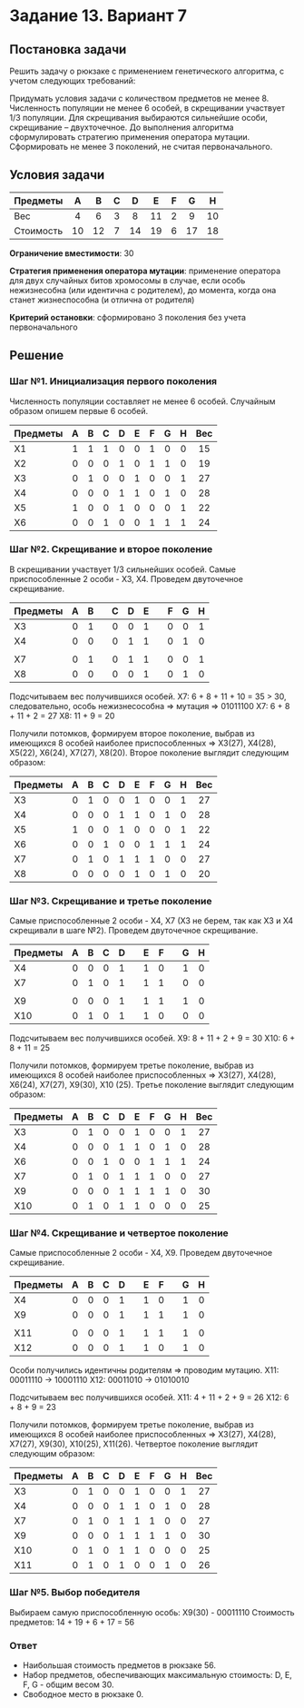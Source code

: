 # Задание 13. Вариант 7

## Постановка задачи

Решить задачу о рюкзаке с применением генетического алгоритма, с учетом следующих требований:

Придумать условия задачи с количеством предметов не менее 8.
Численность популяции не менее 6 особей, в скрещивании участвует 1/3 популяции.
Для скрещивания выбираются сильнейшие особи, скрещивание – двухточечное.
До выполнения алгоритма сформулировать стратегию применения оператора мутации.
Сформировать не менее 3 поколений, не считая первоначального.

## Условия задачи

| Предметы  | A  | B  | C  | D  | E  | F  | G  | H  |   
|:----------|:--:|:--:|:--:|:--:|:--:|:--:|:--:|:--:|
| Вес       | 4  | 6  | 3  | 8  | 11 | 2  | 9  | 10 |
| Стоимость | 10 | 12 | 7  | 14 | 19 | 6  | 17 | 18 |

**Ограничение вместимости**: 30

**Стратегия применения оператора мутации**: применение оператора для двух случайных битов хромосомы в случае, если особь нежизнесобна (или идентична с родителем), до момента, когда она станет жизнеспособна (и отлична от родителя)

**Критерий остановки**: сформировано 3 поколения без учета первоначального

## Решение

### Шаг №1. Инициализация первого поколения

Численность популяции составляет не менее 6 особей. Случайным образом опишем первые 6 особей.

| Предметы  | A  | B  | C  | D  | E  | F  | G  | H  | Вес |
|:----------|:--:|:--:|:--:|:--:|:--:|:--:|:--:|:--:|:---:|
| X1        | 1  | 1  | 1  | 0  | 0  | 1  | 0  | 0  | 15  |
| X2        | 0  | 0  | 0  | 1  | 0  | 1  | 1  | 0  | 19  |
| X3        | 0  | 1  | 0  | 0  | 1  | 0  | 0  | 1  | 27  |
| X4        | 0  | 0  | 0  | 1  | 1  | 0  | 1  | 0  | 28  |
| X5        | 1  | 0  | 0  | 1  | 0  | 0  | 0  | 1  | 22  |
| X6        | 0  | 0  | 1  | 0  | 0  | 1  | 1  | 1  | 24  |

### Шаг №2. Скрещивание и второе поколение

В скрещивании участвует 1/3 сильнейших особей. Самые приспособленные 2 особи - X3, X4. Проведем двуточечное скрещивание.

| Предметы  | A  | B  |   | C  | D  | E  |   | F  | G  | H  |
|:----------|:--:|:--:|:-:|:--:|:--:|:--:|:-:|:--:|:--:|:--:|
| X3        | 0  | 1  |   | 0  | 0  | 1  |   | 0  | 0  | 1  |
| X4        | 0  | 0  |   | 0  | 1  | 1  |   | 0  | 1  | 0  |
|           |    |    |   |    |    |    |   |    |    |    |
| X7        | 0  | 1  |   | 0  | 1  | 1  |   | 0  | 0  | 1  |
| X8        | 0  | 0  |   | 0  | 0  | 1  |   | 0  | 1  | 0  |

Подсчитываем вес получившихся особей.
X7: 6 + 8 + 11 + 10 = 35 > 30, следовательно, особь нежизнесособна => мутация => 01011100
X7: 6 + 8 + 11 + 2 = 27
X8: 11 + 9 = 20

Получили потомков, формируем второе поколение, выбрав из имеющихся 8 особей наиболее приспособленных => X3(27), X4(28), X5(22), X6(24), X7(27), X8(20). Второе поколение выглядит следующим образом:

| Предметы  | A  | B  | C  | D  | E  | F  | G  | H  | Вес |
|:----------|:--:|:--:|:--:|:--:|:--:|:--:|:--:|:--:|:---:|
| X3        | 0  | 1  | 0  | 0  | 1  | 0  | 0  | 1  | 27  |
| X4        | 0  | 0  | 0  | 1  | 1  | 0  | 1  | 0  | 28  |
| X5        | 1  | 0  | 0  | 1  | 0  | 0  | 0  | 1  | 22  |
| X6        | 0  | 0  | 1  | 0  | 0  | 1  | 1  | 1  | 24  |
| X7        | 0  | 1  | 0  | 1  | 1  | 1  | 0  | 0  | 27  |
| X8        | 0  | 0  | 0  | 0  | 1  | 0  | 1  | 0  | 20  |

### Шаг №3. Скрещивание и третье поколение

Самые приспособленные 2 особи - X4, X7 (X3 не берем, так как X3 и X4 скрещивали в шаге №2). Проведем двуточечное скрещивание.

| Предметы  | A  | B  | C  | D  |   | E  | F  |   | G  | H  |
|:----------|:--:|:--:|:--:|:--:|:-:|:--:|:--:|:-:|:--:|:--:|
| X4        | 0  | 0  | 0  | 1  |   | 1  | 0  |   | 1  | 0  |
| X7        | 0  | 1  | 0  | 1  |   | 1  | 1  |   | 0  | 0  |
|           |    |    |    |    |   |    |    |   |    |    |
| X9        | 0  | 0  | 0  | 1  |   | 1  | 1  |   | 1  | 0  |
| X10       | 0  | 1  | 0  | 1  |   | 1  | 0  |   | 0  | 0  |

Подсчитываем вес получившихся особей.
X9: 8 + 11 + 2 + 9 = 30
X10: 6 + 8 + 11 = 25

Получили потомков, формируем третье поколение, выбрав из имеющихся 8 особей наиболее приспособленных => X3(27), X4(28), X6(24), X7(27), X9(30), X10 (25). Третье поколение выглядит следующим образом:

| Предметы  | A  | B  | C  | D  | E  | F  | G  | H  | Вес |
|:----------|:--:|:--:|:--:|:--:|:--:|:--:|:--:|:--:|:---:|
| X3        | 0  | 1  | 0  | 0  | 1  | 0  | 0  | 1  | 27  |
| X4        | 0  | 0  | 0  | 1  | 1  | 0  | 1  | 0  | 28  |
| X6        | 0  | 0  | 1  | 0  | 0  | 1  | 1  | 1  | 24  |
| X7        | 0  | 1  | 0  | 1  | 1  | 1  | 0  | 0  | 27  |
| X9        | 0  | 0  | 0  | 1  | 1  | 1  | 1  | 0  | 30  |
| X10       | 0  | 1  | 0  | 1  | 1  | 0  | 0  | 0  | 25  |

### Шаг №4. Скрещивание и четвертое поколение

Самые приспособленные 2 особи - X4, X9. Проведем двуточечное скрещивание.

| Предметы  | A  | B  | C  | D  |   | E  | F  |   | G  | H  |
|:----------|:--:|:--:|:--:|:--:|:-:|:--:|:--:|:-:|:--:|:--:|
| X4        | 0  | 0  | 0  | 1  |   | 1  | 0  |   | 1  | 0  |
| X9        | 0  | 0  | 0  | 1  |   | 1  | 1  |   | 1  | 0  |
|           |    |    |    |    |   |    |    |   |    |    |
| X11       | 0  | 0  | 0  | 1  |   | 1  | 1  |   | 1  | 0  |
| X12       | 0  | 0  | 0  | 1  |   | 1  | 0  |   | 1  | 0  |

Особи получились идентичны родителям => проводим мутацию.
X11: 00011110 -> 10001110
X12: 00011010 -> 01010010

Подсчитываем вес получившихся особей.
X11: 4 + 11 + 2 + 9 = 26
X12: 6 + 8 + 9 = 23

Получили потомков, формируем третье поколение, выбрав из имеющихся 8 особей наиболее приспособленных => X3(27), X4(28), X7(27), X9(30), X10(25), X11(26). Четвертое поколение выглядит следующим образом:

| Предметы  | A  | B  | C  | D  | E  | F  | G  | H  | Вес |
|:----------|:--:|:--:|:--:|:--:|:--:|:--:|:--:|:--:|:---:|
| X3        | 0  | 1  | 0  | 0  | 1  | 0  | 0  | 1  | 27  |
| X4        | 0  | 0  | 0  | 1  | 1  | 0  | 1  | 0  | 28  |
| X7        | 0  | 1  | 0  | 1  | 1  | 1  | 0  | 0  | 27  |
| X9        | 0  | 0  | 0  | 1  | 1  | 1  | 1  | 0  | 30  |
| X10       | 0  | 1  | 0  | 1  | 1  | 0  | 0  | 0  | 25  |
| X11       | 0  | 1  | 0  | 1  | 0  | 0  | 1  | 0  | 26  |

### Шаг №5. Выбор победителя

Выбираем самую приспособленную особь: X9(30) - 00011110
Стоимость предметов: 14 + 19 + 6 + 17 = 56

### Ответ
- Наибольшая стоимость предметов в рюкзаке 56.
- Набор предметов, обеспечивающих максимальную стоимость: D, E, F, G - общим весом 30.
- Свободное место в рюкзаке 0.